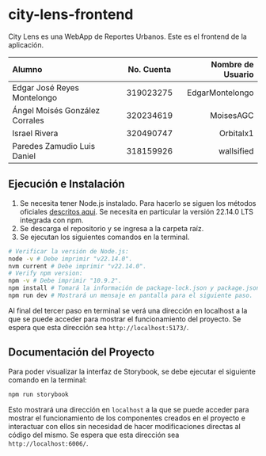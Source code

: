 # city-lens-frontend

City Lens es una WebApp de Reportes Urbanos. Este es el frontend de la aplicación.

| Alumno                         | No. Cuenta | Nombre de Usuario |
| :----------------------------- | :--------: | ----------------: |
| Edgar José Reyes Montelongo    | 319023275  |   EdgarMontelongo |
| Ángel Moisés González Corrales | 320234619  |         MoisesAGC |
| Israel Rivera                  | 320490747  |         Orbitalx1 |
| Paredes Zamudio Luis Daniel    | 318159926  |        wallsified |

## Ejecución e Instalación

1.  Se necesita tener Node.js instalado. Para hacerlo se siguen los métodos oficiales [descritos aqui](https://nodejs.org/es).
    Se necesita en particular la versión 22.14.0 LTS integrada con npm.
2.  Se descarga el repositorio y se ingresa a la carpeta raíz.
3.  Se ejecutan los siguientes comandos en la terminal.

```bash
# Verificar la versión de Node.js:
node -v # Debe imprimir "v22.14.0".
nvm current # Debe imprimir "v22.14.0".
# Verify npm version:
npm -v # Debe imprimir "10.9.2".
npm install # Tomará la información de package-lock.json y package.json para instalar las dependencias.
npm run dev # Mostrará un mensaje en pantalla para el siguiente paso.
```

Al final del tercer paso en terminal se verá una dirección en localhost a la que se puede acceder para mostrar el
funcionamiento
del proyecto. Se espera que esta dirección sea `http://localhost:5173/`.

## Documentación del Proyecto

Para poder visualizar la interfaz de Storybook, se debe ejecutar el siguiente comando en la terminal:

```bash
npm run storybook
```

Esto mostrará una dirección en `localhost` a la que se puede acceder para mostrar el funcionamiento de los
componentes creados en el proyecto e interactuar con ellos sin necesidad de hacer modificaciones directas al
código del mismo. Se espera que esta dirección sea `http://localhost:6006/`.